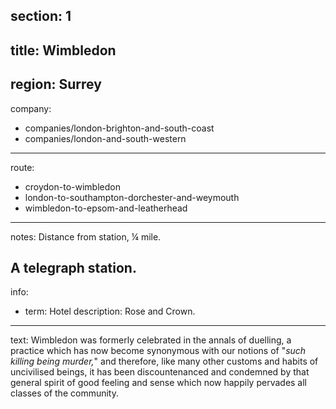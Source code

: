 section: 1
----
title: Wimbledon
----
region: Surrey
----
company:
- companies/london-brighton-and-south-coast
- companies/london-and-south-western
----
route:
- croydon-to-wimbledon
- london-to-southampton-dorchester-and-weymouth
- wimbledon-to-epsom-and-leatherhead
----
notes: Distance from station, ¼ mile.

A telegraph station.
----
info:
- term: Hotel
  description: Rose and Crown.
----
text: Wimbledon was formerly celebrated in the annals of duelling, a practice which has now become synonymous with our notions of "*such killing being murder,*" and therefore, like many other customs and habits of uncivilised beings, it has been discountenanced and condemned by that general spirit of good feeling and sense which now happily pervades all classes of the community.
